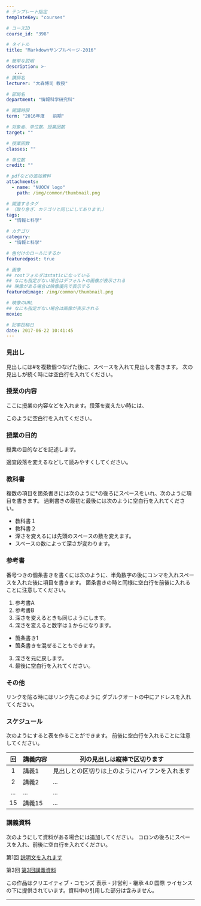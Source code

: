 ```yaml
---
# テンプレート指定
templateKey: "courses"

# コースID
course_id: "398"

# タイトル
title: "Markdownサンプルページ-2016"

# 簡単な説明
description: >-
   ...
# 講師名
lecturer: "大森博司 教授"

# 部局名
department: "情報科学研究科"

# 開講時限
term: "2016年度	前期"

# 対象者、単位数、授業回数
target: ""

# 授業回数
classes: ""

# 単位数
credit: ""

# pdfなどの追加資料
attachments:
  - name: "NUOCW logo" 
    path: /img/common/thumbnail.png

# 関連するタグ
# （取り急ぎ、カテゴリと同じにしてあります。）
tags:
 - "情報と科学"

# カテゴリ
category:
 - "情報と科学"

# 色付けのロールにするか
featuredpost: true

# 画像
## rootフォルダはstaticになっている
## なにも指定がない場合はデフォルトの画像が表示される
## 映像がある場合は映像優先で表示する
featuredimage: /img/common/thumbnail.png

# 映像のURL
## なにも指定がない場合は画像が表示される
movie: 

# 記事投稿日
date: 2017-06-22 10:41:45
---
```


### 見出し
見出しには#を複数個つなげた後に、スペースを入れて見出しを書きます。
次の見出しが続く時には空白行を入れてください。

### 授業の内容
ここに授業の内容などを入れます。段落を変えたい時には、

このように空白行を入れてください。












### 授業の目的
授業の目的などを記述します。

適宜段落を変えるなどして読みやすくしてください。

### 教科書
複数の項目を箇条書きには次のように*の後ろにスペースをいれ、次のように項目を書きます。
過剰書きの最初と最後には次のように空白行を入れてください。

* 教科書１
* 教科書２
* 深さを変えるには先頭のスペースの数を変えます。
* スペースの数によって深さが変わります。

### 参考書
番号つきの個条書きを書くには次のように、半角数字の後にコンマを入れスペースを入れた後に項目を書きます。
箇条書きの時と同様に空白行を前後に入れることに注意してください。

1. 参考書A
2. 参考書B
1. 深さを変えるときも同じようにします。
2. 深さを変えると数字は１からになります。
* 箇条書き1
* 箇条書きを混ぜることもできます。
3. 深さを元に戻します。
4. 最後に空白行を入れてください。

### その他
リンクを貼る時にはリンク先このように
ダブルクオートの中にアドレスを入れてください。




### スケジュール
次のようにすると表を作ることができます。
前後に空白行を入れることに注意してください。

| 回 | 講義内容  | 列の見出しは縦棒で区切ります |
|:------------:|----------------------|-----|
|       1      | 講義1 | 見出しとの区切りは上のようにハイフンを入れます|
|       2      | 講義2 | ...|
| ...| ... | ... |
|      15      | 講義15 |...|




### 講義資料
次のようにして資料がある場合には追加してください。
コロンの後ろにスペースを入れ、前後に空白行を入れてください。

第1回
[説明文を入れます](http://ocw.nagoya-u.jp/files/398/アップロードしたファイル名を入れます) 


第3回
[第3回講義資料](http://ocw.nagoya-u.jp/files/398/lecture2.pdf) 





この作品はクリエイティブ・コモンズ 表示 - 非営利 - 継承 4.0 国際 ライセンスの下に提供されています。資料中の引用した部分は含みません。









-----